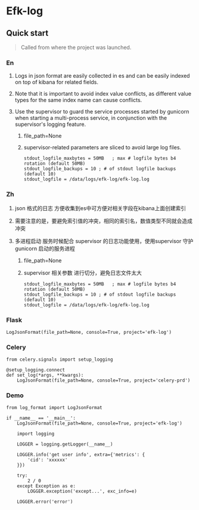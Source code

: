# Efk-log

## Quick start

> Called from where the project was launched.



### En

1. Logs in json format are easily collected in es and can be easily indexed on top of kibana for related fields.

2. Note that it is important to avoid index value conflicts, as different value types for the same index name can cause conflicts.

3. Use the supervisor to guard the service processes started by gunicorn when starting a multi-process service, in conjunction with the supervisor's logging feature.

   1. file_path=None

   2. supervisor-related parameters are sliced to avoid large log files.

      ```
      stdout_logfile_maxbytes = 50MB   ; max # logfile bytes b4 rotation (default 50MB)
      stdout_logfile_backups = 10 ; # of stdout logfile backups (default 10)
      stdout_logfile = /data/logs/efk-log/efk-log.log
      ```

### Zh

1. json 格式的日志 方便收集到es中可方便对相关字段在kibana上面创建索引

2. 需要注意的是，要避免索引值的冲突，相同的索引名，数值类型不同就会造成冲突

3. 多进程启动 服务时候配合 supervisor 的日志功能使用，使用supervisor 守护gunicorn 启动的服务进程

   1. file_path=None

   2. supervisor 相关参数 进行切分，避免日志文件太大

      ```
      stdout_logfile_maxbytes = 50MB   ; max # logfile bytes b4 rotation (default 50MB)
      stdout_logfile_backups = 10 ; # of stdout logfile backups (default 10)
      stdout_logfile = /data/logs/efk-log/efk-log.log
      ```



### Flask 

```
LogJsonFormat(file_path=None, console=True, project='efk-log')
```

### Celery

```
from celery.signals import setup_logging

@setup_logging.connect
def set_log(*args, **kwargs):
    LogJsonFormat(file_path=None, console=True, project='celery-prd')
```



### Demo

```
from log_format import LogJsonFormat

if __name__ == '__main__':
    LogJsonFormat(file_path=None, console=True, project='efk-log')

    import logging

    LOGGER = logging.getLogger(__name__)

    LOGGER.info('get user info', extra={'metrics': {
        'cid': 'xxxxxx'
    }})

    try:
        2 / 0
    except Exception as e:
        LOGGER.exception('except...', exc_info=e)

    LOGGER.error('error')
```

